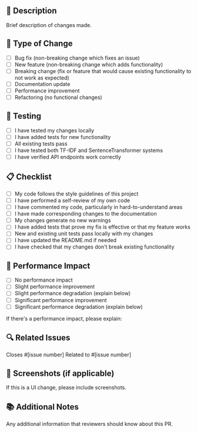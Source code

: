 ## 📝 Description
Brief description of changes made.

## 🔧 Type of Change
- [ ] Bug fix (non-breaking change which fixes an issue)
- [ ] New feature (non-breaking change which adds functionality)
- [ ] Breaking change (fix or feature that would cause existing functionality to not work as expected)
- [ ] Documentation update
- [ ] Performance improvement
- [ ] Refactoring (no functional changes)

## 🧪 Testing
- [ ] I have tested my changes locally
- [ ] I have added tests for new functionality
- [ ] All existing tests pass
- [ ] I have tested both TF-IDF and SentenceTransformer systems
- [ ] I have verified API endpoints work correctly

## 📋 Checklist
- [ ] My code follows the style guidelines of this project
- [ ] I have performed a self-review of my own code
- [ ] I have commented my code, particularly in hard-to-understand areas
- [ ] I have made corresponding changes to the documentation
- [ ] My changes generate no new warnings
- [ ] I have added tests that prove my fix is effective or that my feature works
- [ ] New and existing unit tests pass locally with my changes
- [ ] I have updated the README.md if needed
- [ ] I have checked that my changes don't break existing functionality

## 🚀 Performance Impact
- [ ] No performance impact
- [ ] Slight performance improvement
- [ ] Slight performance degradation (explain below)
- [ ] Significant performance improvement
- [ ] Significant performance degradation (explain below)

If there's a performance impact, please explain:

## 🔍 Related Issues
Closes #[issue number]
Related to #[issue number]

## 📸 Screenshots (if applicable)
If this is a UI change, please include screenshots.

## 📚 Additional Notes
Any additional information that reviewers should know about this PR. 